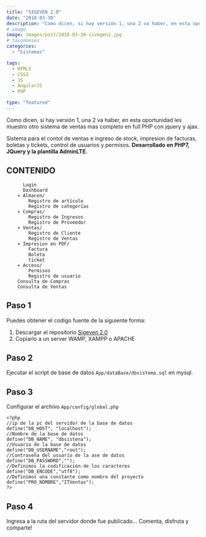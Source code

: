 ```yaml
---
title: "SIGEVEN 2.0"
date: "2018-03-30"
description: "Como dicen, si hay versión 1, una 2 va haber, en esta oportunidad les muestro otro sistema de ventas mas completo en full PHP con jquery y ajax."
# image
image: images/post/2018-03-30-sivegen2.jpg
# taxonomies
categories:
  - "Sistemas"

tags:
  - HTML5
  - CSS3
  - JS
  - AngularJS
  - PHP

type: "featured"
---
```


Como dicen, si hay versión 1, una 2 va haber, en esta oportunidad les muestro otro sistema de ventas mas completo en full PHP con jquery y ajax.

Sistema para el contol de ventas e ingreso de stock, impresion de facturas, boletas y tickets, control de usuarios y permisos. **Desarrollado en PHP7, JQuery y la plantilla AdminLTE.**

## CONTENIDO
```
      Login
      Dashboard
    ▾ Almacen/
	    Registro de artículo
	    Registro de categorías
    ▾ Compras/
	    Registro de Ingresos
	    Registro de Proveedor
    ▾ Ventas/
	    Registro de Cliente
	    Registro de Ventas
	▾ Impresion en PDF/
	    Factura
		Boleta
		ticket
    ▾ Acceso/
	    Permisos
	    Registro de usuario
    Consulta de Compras
    Consulta de Ventas

```

## Paso 1
Puedes obtener el codigo fuente de la siguiente forma:

1. Descargar el repositorio [Sigeven 2.0](https://github.com/PORTAFOLIO-PROYECTOS/SIGEVEN-2.0/archive/master.zip)
2. Copiarlo a un server WAMP, XAMPP o APACHE

## Paso 2
Ejecutar el script de base de datos ```App/dataBase/dbsistema.sql``` en mysql.

## Paso 3
Configurar el archivo ```App/config/global.php```
```
<?php
//ip de la pc del servidor de la base de datos
define("DB_HOST", "localhost");
//Nombre de la base de datos
define("DB_NAME", "dbsistena");
//Usuario de la base de datos
define("DB_USERNAME","root");
//Contraseña del usuario de la ase de datos
define("DB_PASSWORD","");
//Definimos la codificación de los caracteres
define("DB_ENCODE","utf8");
//Definimos una constante como nombre del proyecto
define("PRO_NOMBRE","ITVentas");
?>
```

## Paso 4
Ingresa a la ruta del servidor donde fue publicado... Comenta, disfruta y comparte! 